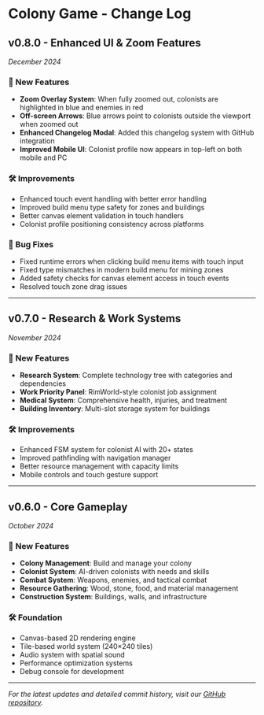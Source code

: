 # Colony Game - Change Log

## v0.8.0 - Enhanced UI & Zoom Features
*December 2024*

### 🎯 New Features
- **Zoom Overlay System**: When fully zoomed out, colonists are highlighted in blue and enemies in red
- **Off-screen Arrows**: Blue arrows point to colonists outside the viewport when zoomed out
- **Enhanced Changelog Modal**: Added this changelog system with GitHub integration
- **Improved Mobile UI**: Colonist profile now appears in top-left on both mobile and PC

### 🛠️ Improvements  
- Enhanced touch event handling with better error handling
- Improved build menu type safety for zones and buildings
- Better canvas element validation in touch handlers
- Colonist profile positioning consistency across platforms

### 🐛 Bug Fixes
- Fixed runtime errors when clicking build menu items with touch input
- Fixed type mismatches in modern build menu for mining zones
- Added safety checks for canvas element access in touch events
- Resolved touch zone drag issues

---

## v0.7.0 - Research & Work Systems
*November 2024*

### 🎯 New Features
- **Research System**: Complete technology tree with categories and dependencies
- **Work Priority Panel**: RimWorld-style colonist job assignment
- **Medical System**: Comprehensive health, injuries, and treatment
- **Building Inventory**: Multi-slot storage system for buildings

### 🛠️ Improvements
- Enhanced FSM system for colonist AI with 20+ states  
- Improved pathfinding with navigation manager
- Better resource management with capacity limits
- Mobile controls and touch gesture support

---

## v0.6.0 - Core Gameplay
*October 2024*

### 🎯 New Features
- **Colony Management**: Build and manage your colony
- **Colonist System**: AI-driven colonists with needs and skills
- **Combat System**: Weapons, enemies, and tactical combat
- **Resource Gathering**: Wood, stone, food, and material management
- **Construction System**: Buildings, walls, and infrastructure

### 🛠️ Foundation
- Canvas-based 2D rendering engine
- Tile-based world system (240×240 tiles)  
- Audio system with spatial sound
- Performance optimization systems
- Debug console for development

---

*For the latest updates and detailed commit history, visit our [GitHub repository](https://github.com/Toast1111/ColonyGame/releases).*